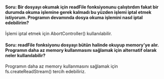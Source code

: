 #### Soru: Bir dosyayı okumak için readFile fonksiyonunu çalıştırdım fakat bir durumda okuma işlemine gerek kalmadı bu yüzden işlemi iptal etmek istiyorum. Programın devamında dosya okuma işlemini nasıl iptal edebilirim?

İşlemi iptal etmek için AbortController() kullanılabilir.

#### Soru: readFile fonksiyonu dosyayı bütün halinde okuyup memory’ye alır. Programın daha az memory kullanmasını sağlamak için alternatif olarak neler kullanılabilir?

Programın daha az memory kullanmasını sağlamak için fs.createReadStream() tercih edebiliriz.
